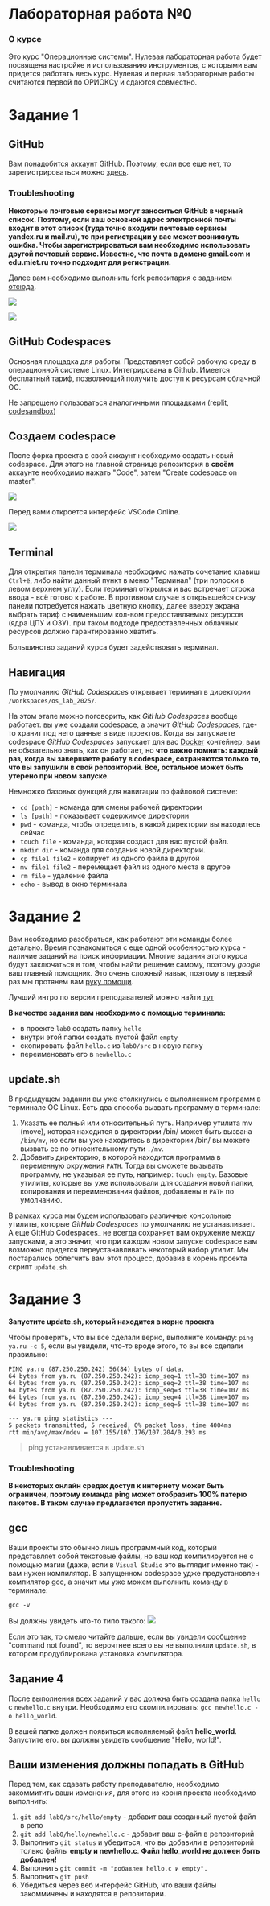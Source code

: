 # Лабораторная работа №0

### О курсе

Это курс "Операционные системы". Нулевая лабораторная работа будет посвящена настройке и использованию инструментов, с которыми вам придется работать весь курс. Нулевая и первая лабораторные работы считаются первой по ОРИОКСу и сдаются совместно.

# Задание 1

## GitHub

Вам понадобится аккаунт GitHub. Поэтому, если все еще нет, то зарегистрироваться можно [здесь](https://github.com/).

### Troubleshooting

**Некоторые почтовые сервисы могут заноситься GitHub в черный список. Поэтому, если ваш основной адрес электронной почты входит в этот список (туда точно входили почтовые сервисы yandex.ru и mail.ru), то при регистрации у вас может возникнуть ошибка. Чтобы зарегистрироваться вам необходимо использовать другой почтовый сервис. Известно, что почта в домене gmail.com и edu.miet.ru точно подходит для регистрации.**

Далее вам необходимо выполнить fork репозитария с заданием [отсюда](https://github.com/spintex-opsys/os_lab_2025).

![](pics/fork_1.png)

![](pics/fork_2.png)

## GitHub Codespaces

Основная площадка для работы. Представляет собой рабочую среду в операционной системе Linux. Интегрирована в Github. Имеется бесплатный тариф, позволяющий получить доступ к ресурсам облачной ОС.

Не запрещено пользоваться аналогичными площадками ([replit](https://replit.com/), [codesandbox](https://codesandbox.io/))

## Создаем codespace

После форка проекта в свой аккаунт необходимо создать новый codespace. Для этого на главной странице репозитория в **своём** аккаунте необходимо нажать "Code", затем "Create codespace on master".

![](pics/github_codespaces_1.png)

Перед вами откроется интерфейс VSCode Online.

![](pics/github_codespaces_2.png)

## Terminal

Для открытия панели терминала необходимо нажать сочетание клавиш `Ctrl+ё`, либо найти данный пункт в меню "Терминал" (три полоски в левом верхнем углу). Если терминал открылся и вас встречает строка ввода - всё готово к работе. В противном случае в открывшейся снизу панели потребуется нажать цветную кнопку, далее вверху экрана выбрать тариф с наименьшим кол-вом предоставляемых ресурсов (ядра ЦПУ и ОЗУ). при таком подходе предоставленных облачных ресурсов должно гарантированно хватить.

Большинство заданий курса будет задействовать терминал.

## Навигация

По умолчанию _GitHub Codespaces_ открывает терминал в директории `/workspaces/os_lab_2025/`.

На этом этапе можно поговорить, как _GitHub Codespaces_ вообще работает. вы уже создали codespace, а значит _GitHub Codespaces_, где-то хранит под него данные в виде проектов. Когда вы запускаете codespace _GitHub Codespaces_ запускает для вас [Docker](https://ru.wikipedia.org/wiki/Docker) контейнер, вам не обязательно знать, как он работает, но **что важно помнить: каждый раз, когда вы завершаете работу в codespace, сохраняются только то, что вы запушили в свой репозиторий. Все, остальное может быть утерено при новом запуске**.

Немножко базовых функций для навигации по файловой системе:

- `cd [path]` - команда для смены рабочей директории
- `ls [path]` - показывает содержимое директории
- `pwd` - команда, чтобы определить, в какой директории вы находитесь сейчас
- `touch file` - команда, которая создаст для вас пустой файл.
- `mkdir dir` - команда для создания новой директории.
- `cp file1 file2` - копирует из одного файла в другой
- `mv file1 file2` - перемещает файл из одного места в другое
- `rm file` - удаление файла
- `echo` - вывод в окно терминала

# Задание 2

Вам необходимо разобраться, как работают эти команды более детально. Время познакомиться с еще одной особенностью курса - наличие заданий на поиск информации. Многие задания этого курса будут заключаться в том, чтобы найти решение самому, поэтому _google_ ваш главный помощник. Это очень сложный навык, поэтому в первый раз мы протянем вам [руку помощи](https://track24.ru/google/?q=filesystem%20navigation%20linux).

Лучший интро по версии преподавателей можно найти [тут](https://www.digitalocean.com/community/tutorials/basic-linux-navigation-and-file-management)

**В качестве задания вам необходимо с помощью терминала:**

- в проекте `lab0` создать папку `hello`
- внутри этой папки создать пустой файл `empty`
- скопировать файл `hello.c` из `lab0/src` в новую папку
- переименовать его в `newhello.c`

## update.sh

В предыдущем задании вы уже столкнулись с выполнением программ в терминале ОС Linux. Есть два способа вызвать программу в терминале:

1. Указать ее полный или относительный путь. Например утилита mv (move), которая находится в директории /bin/ может быть вызвана `/bin/mv`, но если вы уже находитесь в директории /bin/ вы можете вызвать ее по относительному пути `./mv`.
2. Добавить директорию, в которой находится программа в переменную окружения `PATH`. Тогда вы сможете вызывать программу, не указывая ее путь, например: `touch empty`. Базовые утилиты, которые вы уже использовали для создания новой папки, копирования и переименования файлов, добавлены в `PATH` по умолчанию.

В рамках курса мы будем использовать различные консольные утилиты, которые _GitHub Codespaces_ по умолчанию не устанавливает. А еще GitHub Codespaces\_ не всегда сохраняет вам окружение между запусками, а это значит, что при каждом новом запуске codespace вам возможно придется переустанавливать некоторый набор утилит. Мы постарались облегчить вам этот процесс, добавив в корень проекта скрипт `update.sh`.

# Задание 3

**Запустите update.sh, который находится в корне проекта**

Чтобы проверить, что вы все сделали верно, выполните команду: `ping ya.ru -с 5`, если вы увидели, что-то вроде этого, то вы все сделали правильно:

    PING ya.ru (87.250.250.242) 56(84) bytes of data.
    64 bytes from ya.ru (87.250.250.242): icmp_seq=1 ttl=38 time=107 ms
    64 bytes from ya.ru (87.250.250.242): icmp_seq=2 ttl=38 time=107 ms
    64 bytes from ya.ru (87.250.250.242): icmp_seq=3 ttl=38 time=107 ms
    64 bytes from ya.ru (87.250.250.242): icmp_seq=4 ttl=38 time=107 ms
    64 bytes from ya.ru (87.250.250.242): icmp_seq=5 ttl=38 time=107 ms

    --- ya.ru ping statistics ---
    5 packets transmitted, 5 received, 0% packet loss, time 4004ms
    rtt min/avg/max/mdev = 107.155/107.176/107.204/0.293 ms

> ping устанавливается в update.sh

### Troubleshooting

**В некоторых онлайн средах доступ к интернету может быть ограничен, поэтому команда ping может отобразить 100% патерю пакетов. В таком случае предлагается пропустить задание.**

## gcc

Ваши проекты это обычно лишь программный код, который представляет собой текстовые файлы, но ваш код компилируется не с помощью магии (даже, если в `Visual Studio` это выглядит именно так) - вам нужен компилятор. В запущенном codespace удже предустановлен компилятор gcc, а значит мы уже можем выполнить команду в терминале:

`gcc -v`

Вы должны увидеть что-то типо такого:
![](pics/gcc_version.png)

Если это так, то смело читайте дальше, если вы увидели сообщение "command not found", то вероятнее всего вы не выполнили `update.sh`, в котором продублирована установка компилятора.

## Задание 4

После выполнения всех заданий у вас должна быть создана папка `hello` с `newhello.c` внутри. Необходимо его скомпилировать: `gcc newhello.c -o hello_world`.

В вашей папке должен появиться исполняемый файл **hello_world**. Запустите его. вы должны увидеть сообщение "Hello, world!".

## Ваши изменения должны попадать в GitHub

Перед тем, как сдавать работу преподавателю, необходимо закоммитить ваши изменения, для этого из корня проекта необходимо выполнить:

1. `git add lab0/src/hello/empty` - добавит ваш созданный пустой файл в репо
2. `git add lab0/hello/newhello.c` - добавит ваш c-файл в репозиторий
3. Выполнить `git status` и убедиться, что вы добавили в репозиторий только файлы **empty и newhello.c**. **Файл hello_world не должен быть добавлен!**
4. Выполнить `git commit -m "добавлен hello.c и empty".`
5. Выполнить `git push`
6. Убедиться через веб интерфейс GitHub, что ваши файлы закоммичены и находятся в репозитории.
